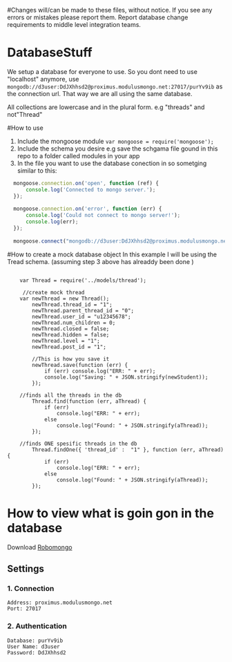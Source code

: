 

#Changes will/can be made to these files, without notice.  If you see any errors or mistakes please report them. Report database change requirements to middle level integration teams. 


# DatabaseStuff
We setup a database for everyone to use. So you dont need to use "localhost" anymore, use `mongodb://d3user:DdJXhhsd2@proximus.modulusmongo.net:27017/purYv9ib` as the connection url. That way we are all using the same database. 

All collections are lowercase and in the plural form. e.g "threads" and not"Thread"


#How to use
1. Include the mongoose module `var mongoose = require('mongoose');`
2. Include the schema you desire e.g save the schgama file gound in this repo to a folder called modules in your app
3. In the file you want to use the database conection in so sometging similar to this:
```javascript
  mongoose.connection.on('open', function (ref) {
      console.log('Connected to mongo server.');
  });
  
  mongoose.connection.on('error', function (err) {
      console.log('Could not connect to mongo server!');
      console.log(err);
  });
  
  mongoose.connect("mongodb://d3user:DdJXhhsd2@proximus.modulusmongo.net:27017/purYv9ib");
```
#How to create a mock database object 
In this example I will be using the Tread schema. (assuming step 3 above  has alreaddy been done )
```
   
    var Thread = require('../models/thread');
    
     //create mock thread 
    var newThread = new Thread();
        newThread.thread_id = "1";
        newThread.parent_thread_id = "0";
        newThread.user_id = "u12345678";
        newThread.num_children = 0;
        newThread.closed = false;
        newThread.hidden = false;
        newThread.level = "1";
        newThread.post_id = "1";  
        
        //This is how you save it 
        newThread.save(function (err) {
            if (err) console.log("ERR: " + err);
            console.log("Saving: " + JSON.stringify(newStudent));
        });

    //finds all the threads in the db
        Thread.find(function (err, aThread) {
            if (err)
                console.log("ERR: " + err);
            else
                console.log("Found: " + JSON.stringify(aThread));
        });
        
    //finds ONE spesific threads in the db
        Thread.findOne({ 'thread_id' :  "1" }, function (err, aThread) {
            if (err)
                console.log("ERR: " + err);
            else
                console.log("Found: " + JSON.stringify(aThread));
        });
```

# How to view what is goin gon in the database
Download [Robomongo](http://robomongo.org/)
## Settings
### 1. Connection
    Address: proximus.modulusmongo.net
    Port: 27017
### 2. Authentication
```
Database: purYv9ib
User Name: d3user
Password: DdJXhhsd2
```

